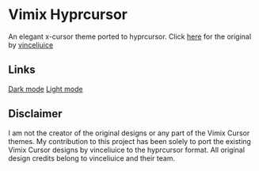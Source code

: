 # Vimix Hyprcursor

An elegant x-cursor theme ported to hyprcursor.
Click [here](https://github.com/vinceliuice/Vimix-cursors) for the original by [vinceliuice](https://github.com/vinceliuice) 

## Links

[Dark mode](https://github.com/BlackFuffey/vimix-hyprcursor-normal)
[Light mode](https://github.com/BlackFuffey/vimix-hyprcursor-white)

## Disclaimer

I am not the creator of the original designs or any part of the Vimix Cursor themes. My contribution to this project has been solely to port the existing Vimix Cursor designs by vinceliuice to the hyprcursor format. All original design credits belong to vinceliuice and their team.

